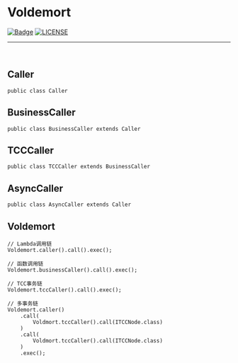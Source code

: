 # Voldemort

[![Badge](https://img.shields.io/badge/link-996.icu-%23FF4D5B.svg?style=flat-square)](https://996.icu/#/zh_CN)
[![LICENSE](https://img.shields.io/badge/license-Anti%20996-blue.svg?style=flat-square)](https://github.com/996icu/996.ICU/blob/master/LICENSE)

<hr />

<br />

## Caller
```
public class Caller
```

## BusinessCaller
```
public class BusinessCaller extends Caller
```

## TCCCaller 
```
public class TCCCaller extends BusinessCaller
```

## AsyncCaller
```
public class AsyncCaller extends Caller
```

## Voldemort
```
// Lambda调用链
Voldemort.caller().call().exec();

// 函数调用链
Voldemort.businessCaller().call().exec();

// TCC事务链
Voldemort.tccCaller().call().exec();

// 多事务链
Voldemort.caller()
    .call(
        Voldmort.tccCaller().call(ITCCNode.class)
    )
    .call(
        Voldmort.tccCaller().call(ITCCNode.class)
    )
    .exec();
```